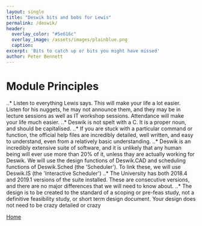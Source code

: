 ```yaml
---
layout: single
title: "Deswik bits and bobs for Lewis"
permalink: /deswik/
header:
  overlay_color: "#5e616c"
  overlay_image: /assets/images/plainblue.png
  caption:
excerpt: 'Bits to catch up or bits you might have missed'
author: Peter Bennett
---
```


# Module Principles

..* Listen to everything Lewis says. This will make your life a lot easier. Listen for his nuggets, he may not announce them, and they may be in lecture sessions as well as IT workshop sessions. Attendance will make your life much easier.
..* Deswik is not spelt with a C. It is a proper noun, and should be capitalised.
..* If you are stuck with a particular command or function, the official help files are incredibly detailed, well written, and easy to understand, even from a relatively basic understanding.
..* Deswik is an incredibly extensive suite of software, and it is unlikely that any human being will ever use more than 20% of it, unless thay are actually working for Deswik. We will use the design functions of Deswik.CAD and scheduling functions of Deswik.Sched (the 'Scheduler'). To link these, we will use Deswik.IS (the 'Interactive Scheduler')
..* The University has both 2018.4 and 2019.1 versions of the suite installed. These are consecutive versions, and there are no major differences that we will need to know about.
..* The design is to be created to the standard of a scoping or pre-feas study, not a definitive feasibility study, or short term design document. Your design does not need to be crazy detailed or crazy

[Home](./../)

